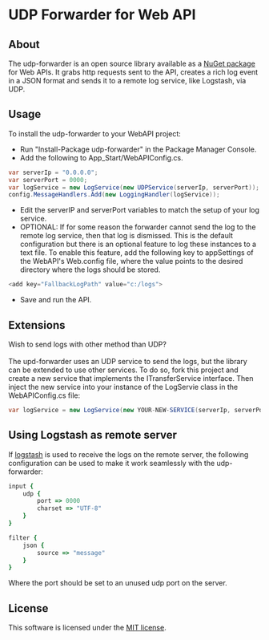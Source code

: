 # UDP Forwarder for Web API

## About ##
The udp-forwarder is an open source library available as a [NuGet package](https://www.nuget.org/packages/UDPForwarder/) for Web APIs. It grabs http requests sent to the API, creates a rich log event in a JSON format and sends it to a remote log service, like Logstash, via UDP.

## Usage ##
To install the udp-forwarder to your WebAPI project: 
* Run "Install-Package udp-forwarder" in the Package Manager Console.
* Add the following to App_Start/WebAPIConfig.cs.
```csharp
var serverIp = "0.0.0.0";
var serverPort = 0000;
var logService = new LogService(new UDPService(serverIp, serverPort));
config.MessageHandlers.Add(new LoggingHandler(logService));
```
* Edit the serverIP and serverPort variables to match the setup of your log service.
* OPTIONAL: If for some reason the forwarder cannot send the log to the remote log service, then that log is dismissed. This is the default configuration but there is an optional feature to log these instances to a text file. To enable this feature, add the following key to appSettings of the WebAPI's Web.config file, where the value points to the desired directory where the logs should be stored.
```csharp
<add key="FallbackLogPath" value="c:/logs">
```

* Save and run the API.

## Extensions ##
Wish to send logs with other method than UDP? <br><br>
The upd-forwarder uses an UDP service to send the logs, but the library can be extended to use other services. To do so, fork this project and create a new service that implements the ITransferService interface. Then inject the new service into your instance of the LogServie class in the WebAPIConfig.cs file:
```csharp
var logService = new LogService(new YOUR-NEW-SERVICE(serverIp, serverPort));
```

## Using Logstash as remote server ##
If [logstash](http://logstash.net/) is used to receive the logs on the remote server, the following configuration can be used to make it work seamlessly with the udp-forwarder:
```ruby
input {
	udp {
		port => 0000
		charset => "UTF-8"
	}
}

filter {
	json {
		source => "message"
	}
}
```
Where the port should be set to an unused udp port on the server.

## License ##
This software is licensed under the [MIT license](https://github.com/TopGunSoftware/udp-forwarder/blob/master/LICENSE).